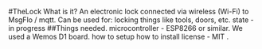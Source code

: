 #TheLock
What is it? An electronic lock connected via wireless (Wi-Fi) to MsgFlo / mqtt.
Can be used for: locking things like tools, doors, etc.
state - in progress
##Things needed.
microcontroller - ESP8266 or similar. We used a Wemos D1 board.
how to setup
how to install
license - MIT .
